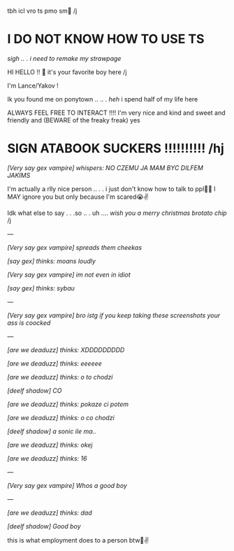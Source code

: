 tbh icl vro ts pmo sm🥀 /j

# I DO NOT KNOW HOW TO USE TS

*sigh .. . i need to remake my strawpage*

HI HELLO !! 💨 it's your favorite boy here /j 

I'm Lance/Yakov ! 

Ik you found me on ponytown .. .. . *heh* i spend half of my life here 

ALWAYS FEEL FREE TO INTERACT !!!! I'm very nice and kind and sweet and friendly and (BEWARE of the freaky freak) yes 

# SIGN ATABOOK SUCKERS ‼️‼️‼️‼️‼️ /hj

*[Very say gex vampire] whispers: NO CZEMU JA MAM BYC DILFEM JAKIMS*

I'm actually a rlly nice person .. . . i just don't know how to talk to ppl🥀🥀 I MAY ignore you but only because I'm scared😭✌️

Idk what else to say . . .so .. . uh ....  *wish you a merry christmas brotato chip* /j 

—

*[Very say gex vampire] spreads them cheekas*

*[say gex] thinks: moans loudly*

*[Very say gex vampire] im not even in idiot*

*[say gex] thinks: sybau*

—

*[Very say gex vampire] bro istg if you keep taking these screenshots your ass is coocked*

—

*[are we deaduzz] thinks: XDDDDDDDDD*

*[are we deaduzz] thinks: eeeeee*

*[are we deaduzz] thinks: o to chodzi*

*[deelf shadow] CO*

*[are we deaduzz] thinks: pokaze ci potem*

*[are we deaduzz] thinks: o co chodzi*

*[deelf shadow] a sonic ile ma..*

*[are we deaduzz] thinks: okej*

*[are we deaduzz] thinks: 16*

—

*[Very say gex vampire] Whos a good boy*

—

*[are we deaduzz] thinks: dad*

*[deelf shadow] Good boy*

this is what employment does to a person btw🫩✌️
